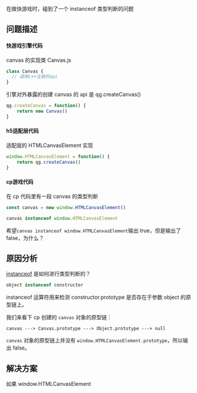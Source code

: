 在做快游戏时，碰到了一个 instanceof 类型判断的问题

## 问题描述

#### 快游戏引擎代码

canvas 的实现类 Canvas.js

```js
class Canvas {
  // 调用c++注册的api
}
```

引擎对外暴露的创建 canvas 的 api 是 qg.createCanvas\(\)

```js
qg.createCanvas = function() {
    return new Canvas()
}
```

#### h5适配层代码

适配层的 HTMLCanvasElement 实现

```js
window.HTMLCanvasElement = function() {
    return qg.createCanvas()
}
```

#### cp游戏代码

在 cp 代码里有一段 canvas 的类型判断

```js
const canvas = new window.HTMLCanvasElement()

canvas instanceof window.HTMLCanvasElement
```

希望`canvas instanceof window.HTMLCanvasElement`输出 true，但是输出了 false，为什么？

## 原因分析

[instanceof](https://developer.mozilla.org/zh-CN/docs/Web/JavaScript/Reference/Operators/instanceof) 是如何进行类型判断的？

```js
object instanceof constructor
```

instanceof 运算符用来检测 constructor.prototype 是否存在于参数 object 的原型链上。

我们来看下 cp 创建的 `canvas` 对象的原型链：

```
canvas ---> Canvas.prototype ---> Object.prototype ---> null
```

`canvas` 对象的原型链上并没有 `window.HTMLCanvasElement.prototype`，所以输出 false。

## 解决方案

如果 window.HTMLCanvasElement 

```

```



